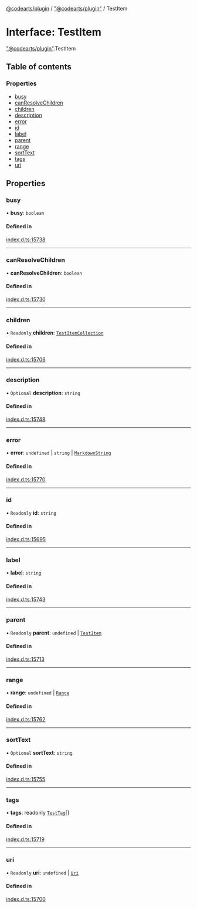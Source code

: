 [@codearts/plugin](../README.md) / ["@codearts/plugin"](../modules/_codearts_plugin_.md) / TestItem

# Interface: TestItem

["@codearts/plugin"](../modules/_codearts_plugin_.md).TestItem

## Table of contents

### Properties

- [busy](codearts_plugin_.TestItem.md#busy)
- [canResolveChildren](codearts_plugin_.TestItem.md#canresolvechildren)
- [children](codearts_plugin_.TestItem.md#children)
- [description](codearts_plugin_.TestItem.md#description)
- [error](codearts_plugin_.TestItem.md#error)
- [id](codearts_plugin_.TestItem.md#id)
- [label](codearts_plugin_.TestItem.md#label)
- [parent](codearts_plugin_.TestItem.md#parent)
- [range](codearts_plugin_.TestItem.md#range)
- [sortText](codearts_plugin_.TestItem.md#sorttext)
- [tags](codearts_plugin_.TestItem.md#tags)
- [uri](codearts_plugin_.TestItem.md#uri)

## Properties

### busy

• **busy**: `boolean`

#### Defined in

[index.d.ts:15738](https://github.com/huaweicloud/cloudide-plugin-api/blob/84e382d/index.d.ts#L15738)

___

### canResolveChildren

• **canResolveChildren**: `boolean`

#### Defined in

[index.d.ts:15730](https://github.com/huaweicloud/cloudide-plugin-api/blob/84e382d/index.d.ts#L15730)

___

### children

• `Readonly` **children**: [`TestItemCollection`](codearts_plugin_.TestItemCollection.md)

#### Defined in

[index.d.ts:15706](https://github.com/huaweicloud/cloudide-plugin-api/blob/84e382d/index.d.ts#L15706)

___

### description

• `Optional` **description**: `string`

#### Defined in

[index.d.ts:15748](https://github.com/huaweicloud/cloudide-plugin-api/blob/84e382d/index.d.ts#L15748)

___

### error

• **error**: `undefined` \| `string` \| [`MarkdownString`](../classes/codearts_plugin_.MarkdownString.md)

#### Defined in

[index.d.ts:15770](https://github.com/huaweicloud/cloudide-plugin-api/blob/84e382d/index.d.ts#L15770)

___

### id

• `Readonly` **id**: `string`

#### Defined in

[index.d.ts:15695](https://github.com/huaweicloud/cloudide-plugin-api/blob/84e382d/index.d.ts#L15695)

___

### label

• **label**: `string`

#### Defined in

[index.d.ts:15743](https://github.com/huaweicloud/cloudide-plugin-api/blob/84e382d/index.d.ts#L15743)

___

### parent

• `Readonly` **parent**: `undefined` \| [`TestItem`](codearts_plugin_.TestItem.md)

#### Defined in

[index.d.ts:15713](https://github.com/huaweicloud/cloudide-plugin-api/blob/84e382d/index.d.ts#L15713)

___

### range

• **range**: `undefined` \| [`Range`](../classes/codearts_plugin_.Range.md)

#### Defined in

[index.d.ts:15762](https://github.com/huaweicloud/cloudide-plugin-api/blob/84e382d/index.d.ts#L15762)

___

### sortText

• `Optional` **sortText**: `string`

#### Defined in

[index.d.ts:15755](https://github.com/huaweicloud/cloudide-plugin-api/blob/84e382d/index.d.ts#L15755)

___

### tags

• **tags**: readonly [`TestTag`](../classes/codearts_plugin_.TestTag.md)[]

#### Defined in

[index.d.ts:15719](https://github.com/huaweicloud/cloudide-plugin-api/blob/84e382d/index.d.ts#L15719)

___

### uri

• `Readonly` **uri**: `undefined` \| [`Uri`](../classes/codearts_plugin_.Uri.md)

#### Defined in

[index.d.ts:15700](https://github.com/huaweicloud/cloudide-plugin-api/blob/84e382d/index.d.ts#L15700)
